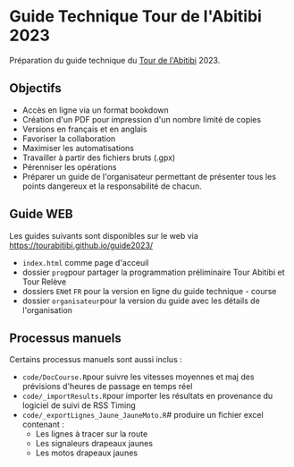 # Guide Technique Tour de l'Abitibi 2023

Préparation du guide technique du [Tour de l'Abitibi](https://tourabitibi.com/) 2023.

## Objectifs

- Accès en ligne via un format bookdown
- Création d'un PDF pour impression d'un nombre limité de copies
- Versions en français et en anglais
- Favoriser la collaboration
- Maximiser les automatisations
- Travailler à partir des fichiers bruts (.gpx)
- Pérenniser les opérations
- Préparer un guide de l'organisateur permettant de présenter tous les points dangereux et la responsabilité de chacun.

## Guide WEB

Les guides suivants sont disponibles sur le web via https://tourabitibi.github.io/guide2023/

- `index.html` comme page d'acceuil
- dossier `prog`pour partager la programmation préliminaire Tour Abitibi et Tour Relève
- dossiers `EN`et `FR` pour la version en ligne du guide technique - course
- dossier `organisateur`pour la version du guide avec les détails de l'organisation


## Processus manuels

Certains processus manuels sont aussi inclus :

- `code/DocCourse.R`pour suivre les vitesses moyennes et maj des prévisions d'heures de passage en temps réel
- `code/_importResults.R`pour importer les résultats en provenance du logiciel de suivi de RSS Timing
- `code/_exportLignes_Jaune_JauneMoto.R`# produire un fichier excel contenant :
  - Les lignes à tracer sur la route
  - Les signaleurs drapeaux jaunes 
  - Les motos drapeaux jaunes 